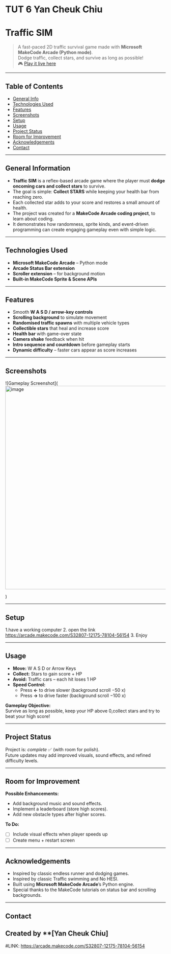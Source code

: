 #  TUT 6 Yan Cheuk Chiu
# Traffic SIM
> A fast-paced 2D traffic survival game made with **Microsoft MakeCode Arcade (Python mode)**.  
> Dodge traffic, collect stars, and survive as long as possible!  
> 🎮 [Play it live here](https://arcade.makecode.com/S32807-12175-78104-56154) 

---

## Table of Contents
* [General Info](#general-information)
* [Technologies Used](#technologies-used)
* [Features](#features)
* [Screenshots](#screenshots)
* [Setup](#setup)
* [Usage](#usage)
* [Project Status](#project-status)
* [Room for Improvement](#room-for-improvement)
* [Acknowledgements](#acknowledgements)
* [Contact](#contact)

---

## General Information
- **Traffic SIM** is a reflex-based arcade game where the player must **dodge oncoming cars and collect stars** to survive.
- The goal is simple: **Collect STARS** while keeping your health bar from reaching zero.  
- Each collected star adds to your score and restores a small amount of health.
- The project was created for a **MakeCode Arcade coding project**, to learn about coding.
- It demonstrates how randomness, sprite kinds, and event-driven programming can create engaging gameplay even with simple logic.

---

## Technologies Used
- **Microsoft MakeCode Arcade** – Python mode
- **Arcade Status Bar extension**
- **Scroller extension** – for background motion
- **Built-in MakeCode Sprite & Scene APIs**

---

## Features
- Smooth **W A S D / arrow-key controls**
- **Scrolling background** to simulate movement
- **Randomised traffic spawns** with multiple vehicle types
- **Collectible stars** that heal and increase score
- **Health bar** with game-over state
- **Camera shake** feedback when hit
- **Intro sequence and countdown** before gameplay starts
- **Dynamic difficulty** – faster cars appear as score increases

---

## Screenshots
![Gameplay Screenshot](<img width="854" height="637" alt="image" src="https://github.com/user-attachments/assets/5262a2c5-4288-4212-8f35-baeb500ae456" />

)

---

## Setup
1.have a working computer
2. open the link https://arcade.makecode.com/S32807-12175-78104-56154
3. Enjoy

---

## Usage
- **Move:** W A S D or Arrow Keys  
- **Collect:** Stars to gain score + HP  
- **Avoid:** Traffic cars – each hit loses 1 HP  
- **Speed Control:**  
  - Press **←** to drive slower (background scroll −50 x)  
  - Press **→** to drive faster (background scroll −100 x)

**Gameplay Objective:**  
Survive as long as possible, keep your HP above 0,collect stars and try to beat your high score!

---

## Project Status
Project is: _complete_ ✅ (with room for polish).  
Future updates may add improved visuals, sound effects, and refined difficulty levels.

---

## Room for Improvement
**Possible Enhancements:**
- Add background music and sound effects.
- Implement a leaderboard (store high scores).
- Add new obstacle types after higher scores.

**To Do:**
- [ ] Include visual effects when player speeds up  
- [ ] Create menu + restart screen  

---

## Acknowledgements
- Inspired by classic endless runner and dodging games.  
- Inspired by classic Traffic swimming and No HESI.  
- Built using **Microsoft MakeCode Arcade**’s Python engine.  
- Special thanks to the MakeCode tutorials on status bar and scrolling backgrounds.

---

## Contact
Created by **[Yan Cheuk Chiu]  
---

<!--
## License
This project is open source and available under the MIT License.
-->


#LINK:
https://arcade.makecode.com/S32807-12175-78104-56154 
